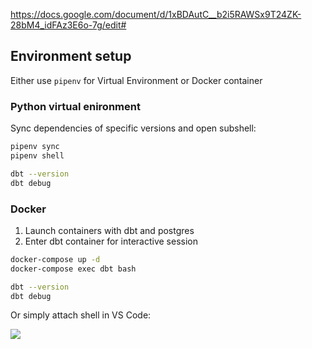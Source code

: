 https://docs.google.com/document/d/1xBDAutC__b2i5RAWSx9T24ZK-28bM4_idFAz3E6o-7g/edit#

## Environment setup

Either use `pipenv` for Virtual Environment or Docker container

### Python virtual enironment

Sync dependencies of specific versions and open subshell:

```bash
pipenv sync
pipenv shell

dbt --version
dbt debug
```

### Docker

1. Launch containers with dbt and postgres
2. Enter dbt container for interactive session

```bash
docker-compose up -d
docker-compose exec dbt bash

dbt --version
dbt debug
```

Or simply attach shell in VS Code:

![](https://habrastorage.org/webt/rc/v9/-k/rcv9-ktw8dlyfyh_rklhigeqgse.png)
